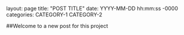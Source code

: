 layout: page
title: "POST TITLE"
date: YYYY-MM-DD hh:mm:ss -0000
categories: CATEGORY-1 CATEGORY-2

##Welcome to a new post for this project
